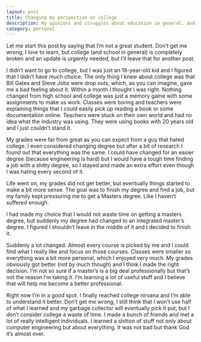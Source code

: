 ```yaml
---
layout: post
title: Changing my perspective on college
description: My opinions and struggles about education in general, and college in particular
category: personal
---
```


Let me start this post by saying that I’m not a great student. Don’t get me wrong, I love to learn, but college (and school in general) is completely broken and an update is urgently needed, but I’ll leave that for another post.

I didn’t want to go to college, but I was just an 18-year-old kid and I figured that I didn’t have much choice. The only thing I knew about college was that Bill Gates and Steve Jobs were drop outs, which, as you can imagine, gave me a bad feeling about it. Within a month I thought I was right. Nothing changed from high school and college was just a memory game with some assignments to make us work. Classes were boring and teachers were explaining things that I could easily pick up reading a book or some documentation online. Teachers were stuck on their own world and had no idea what the industry was using. They were using books with 20 years old and I just couldn’t stand it.

My grades were far from great as you can expect from a guy that hated college. I even considered changing degree but after a bit of research I found out that everything was the same. I could have changed for an easier degree (because engineering is hard) but I would have a tough time finding a job with a shitty degree, so I stayed and made an extra effort even though I was hating every second of it.

Life went on, my grades did not get better, but eventually things started to make a bit more sense. The goal was to finish my degree and find a job, but my family kept pressuring me to get a Masters degree. Like I haven’t suffered enough.

I had made my choice that I would not waste time on getting a masters degree, but suddenly my degree had changed to an integrated master’s degree. I figured I shouldn’t leave in the middle of it and I decided to finish it.

Suddenly a lot changed. Almost every course is picked by me and I could find what I really like and focus on those courses. Classes were smaller so everything was a bit more personal, which I enjoyed very much. My grades obviously got better (not by much though) and I think I made the right decision. I’m not so sure if a master’s is a big deal professionally but that’s not the reason I’m taking it. I’m learning a lot of useful stuff and I believe that will help me become a better professional.

Right now I’m in a good spot. I finally reached college nirvana and I’m able to understand it better. Don’t get me wrong, I still think that I won’t use half of what I learned and my garbage collector will eventually pick it put, but I don’t consider college a waste of time. I made a bunch of friends and met a lot of really intelligent individuals. I learned a shitton of stuff not only about computer engineering but about everything. It was not bad but thank God it’s almost over.
